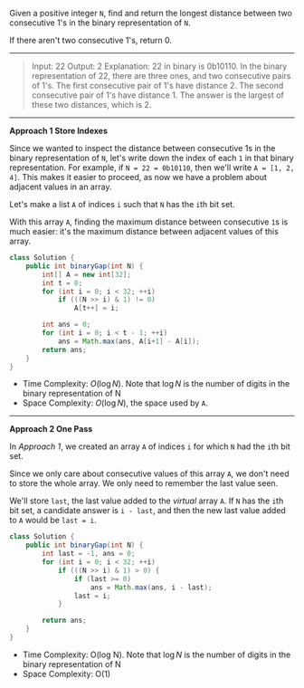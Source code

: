 Given a positive integer `N`, find and return the longest distance between two consecutive 1's in the binary representation of `N`.

If there aren't two consecutive 1's, return 0.

---

> Input: 22
> Output: 2
> Explanation: 
> 22 in binary is 0b10110.
> In the binary representation of 22, there are three ones, and two consecutive pairs of 1's.
> The first consecutive pair of 1's have distance 2.
> The second consecutive pair of 1's have distance 1.
> The answer is the largest of these two distances, which is 2.

---

**Approach 1 Store Indexes**

Since we wanted to inspect the distance between consecutive 1s in the binary representation of `N`, let's write down the index of each `1` in that binary representation. For example, if `N = 22 = 0b10110`, then we'll write `A = [1, 2, 4]`. This makes it easier to proceed, as now we have a problem about adjacent values in an array.

Let's make a list `A` of indices `i` such that `N` has the `i`th bit set.

With this array `A`, finding the maximum distance between consecutive `1`s is much easier: it's the maximum distance between adjacent values of this array.

```java
class Solution {
    public int binaryGap(int N) {
        int[] A = new int[32];
        int t = 0;
        for (int i = 0; i < 32; ++i)
            if (((N >> i) & 1) != 0)
                A[t++] = i;

        int ans = 0;
        for (int i = 0; i < t - 1; ++i)
            ans = Math.max(ans, A[i+1] - A[i]);
        return ans;
    }
}
```

- Time Complexity: $O(\log N)$. Note that $\log N$ is the number of digits in the binary representation of N
- Space Complexity: $O(\log N)$, the space used by `A`. 

----

**Approach 2 One Pass**

In *Approach 1*, we created an array `A` of indices `i` for which `N` had the `i`th bit set.

Since we only care about consecutive values of this array `A`, we don't need to store the whole array. We only need to remember the last value seen.

We'll store `last`, the last value added to the *virtual* array `A`. If `N` has the `i`th bit set, a candidate answer is `i - last`, and then the new last value added to `A` would be `last = i`.

```java
class Solution {
    public int binaryGap(int N) {
        int last = -1, ans = 0;
        for (int i = 0; i < 32; ++i)
            if (((N >> i) & 1) > 0) {
                if (last >= 0)
                    ans = Math.max(ans, i - last);
                last = i;
            }

        return ans;
    }
}
```

- Time Complexity: O(log N). Note that $\log N$ is the number of digits in the binary representation of N
- Space Complexity: O(1)

